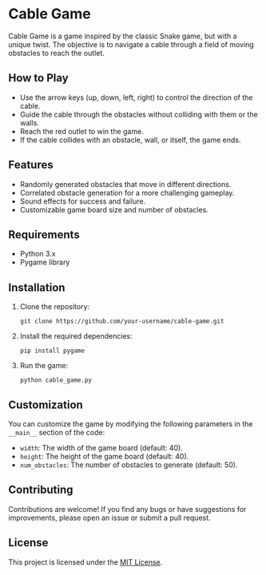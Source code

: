 # Cable Game

Cable Game is a game inspired by the classic Snake game, but with a unique twist. The objective is to navigate a cable through a field of moving obstacles to reach the outlet.

## How to Play

- Use the arrow keys (up, down, left, right) to control the direction of the cable.
- Guide the cable through the obstacles without colliding with them or the walls.
- Reach the red outlet to win the game.
- If the cable collides with an obstacle, wall, or itself, the game ends.

## Features

- Randomly generated obstacles that move in different directions.
- Correlated obstacle generation for a more challenging gameplay.
- Sound effects for success and failure.
- Customizable game board size and number of obstacles.

## Requirements

- Python 3.x
- Pygame library

## Installation

1. Clone the repository:

   ```
   git clone https://github.com/your-username/cable-game.git
   ```

2. Install the required dependencies:

   ```
   pip install pygame
   ```

3. Run the game:

   ```
   python cable_game.py
   ```

## Customization

You can customize the game by modifying the following parameters in the `__main__` section of the code:

- `width`: The width of the game board (default: 40).
- `height`: The height of the game board (default: 40).
- `num_obstacles`: The number of obstacles to generate (default: 50).

## Contributing

Contributions are welcome! If you find any bugs or have suggestions for improvements, please open an issue or submit a pull request.

## License

This project is licensed under the [MIT License](LICENSE).